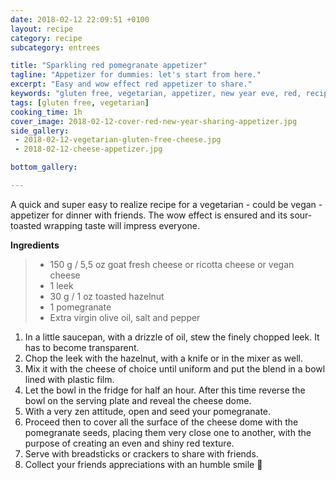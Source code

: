 ```yaml
---
date: 2018-02-12 22:09:51 +0100
layout: recipe
category: recipe
subcategory: entrees

title: "Sparkling red pomegranate appetizer"
tagline: "Appetizer for dummies: let's start from here."
excerpt: "Easy and wow effect red appetizer to share."
keywords: "gluten free, vegetarian, appetizer, new year eve, red, recipe"
tags: [gluten free, vegetarian]
cooking_time: 1h
cover_image: 2018-02-12-cover-red-new-year-sharing-appetizer.jpg
side_gallery:
 - 2018-02-12-vegetarian-gluten-free-cheese.jpg
 - 2018-02-12-cheese-appetizer.jpg

bottom_gallery:

---
```


A quick and super easy to realize recipe for a vegetarian - could be vegan - appetizer for dinner with friends. The wow effect is ensured and its sour-toasted wrapping taste will impress everyone. 

__Ingredients__

> - 150 g / 5,5 oz goat fresh cheese or ricotta cheese or vegan cheese 
> - 1 leek
> - 30 g / 1 oz toasted hazelnut
> - 1 pomegranate
> - Extra virgin olive oil, salt and pepper 


1. In a little saucepan, with a drizzle of oil, stew the finely chopped leek. It has to become transparent.
2. Chop the leek with the hazelnut, with a knife or in the mixer as well.
3. Mix it with the cheese of choice until uniform and put the blend in a bowl lined with plastic film.
4. Let the bowl in the fridge for half an hour. After this time reverse the bowl on the serving plate and reveal the cheese dome. 
5. With a very zen attitude, open and seed your pomegranate.
6. Proceed then to cover all the surface of the cheese dome with the pomegranate seeds, placing them very close one to another, with the purpose of creating an even and shiny red texture.
7. Serve with breadsticks or crackers to share with friends. 
8. Collect your friends appreciations with an humble smile 🤗

